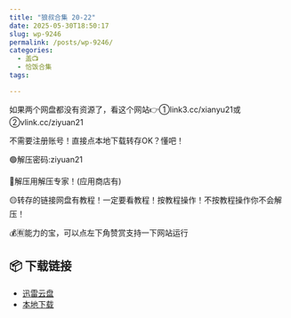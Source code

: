 ```yaml
---
title: "狼叔合集 20-22"
date: 2025-05-30T18:50:17
slug: wp-9246
permalink: /posts/wp-9246/
categories:
  - 盖📺
  - 恰饭合集
tags:

---
```


如果两个网盘都没有资源了，看这个网站👉①link3.cc/xianyu21或②vlink.cc/ziyuan21

不需要注册账号！直接点本地下载转存OK？懂吧！

🟢解压密码:ziyuan21

🔵解压用解压专家！(应用商店有)

🟡转存的链接网盘有教程！一定要看教程！按教程操作！不按教程操作你不会解压！

💰🈶能力的宝，可以点左下角赞赏支持一下网站运行

## 📦 下载链接
- [迅雷云盘](https://blziyuan21.com/pay-download/9246?key=5a7ff5e201&down_id=0)
- [本地下载](https://blziyuan21.com/pay-download/9246?key=5a7ff5e201&down_id=1)

